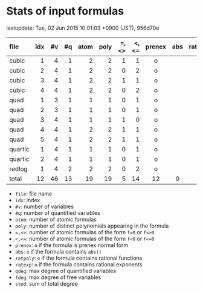 
# Stats of input formulas

lastupdate: Tue, 02 Jun 2015 10:01:03 +0900 (JST), 956d70e

|                  file|idx|#v|#q|atom|poly|=,<>|<,<=|prenex|abs|ratpoly|ratexp|qdeg|fdeg|stod|
|:----|--:|--:|--:|--:|--:|--:|--:|:-:|:-:|:-:|:-:|--:|--:|--:|
|cubic                 | 1| 4| 1|  2| 2| 1| 1|o| | | | 3| 1|10|
|cubic                 | 2| 4| 1|  2| 2| 0| 2|o| | | | 3| 1|10|
|cubic                 | 3| 4| 1|  2| 2| 1| 1|o| | | | 3| 1|10|
|cubic                 | 4| 4| 1|  2| 2| 0| 2|o| | | | 3| 1|10|
|quad                  | 1| 3| 1|  1| 1| 0| 1|o| | | | 2| 1| 5|
|quad                  | 2| 3| 1|  1| 1| 0| 1|o| | | | 2| 1| 5|
|quad                  | 3| 4| 1|  1| 1| 1| 0|o| | | | 2| 1| 6|
|quad                  | 4| 4| 1|  2| 2| 1| 1|o| | | | 2| 1| 7|
|quad                  | 5| 4| 1|  2| 2| 1| 1|o| | | | 2| 1| 7|
|quartic               | 1| 4| 1|  1| 1| 0| 1|o| | | | 4| 1|10|
|quartic               | 2| 4| 1|  1| 1| 0| 1|o| | | | 4| 1|10|
|redlog                | 1| 4| 2|  2| 2| 0| 2|o| | | | 2| 1|10|
|total                 |12|46|13| 19|19| 5|14|12|0|0|0|32|12|100|

- `file`: file name
- `idx`: index
- `#v`: number of variables
- `#q`: number of quantified variables
- `atom`: number of atomic formulas
- `poly`: number of distinct polynomials appearing in the formula
- `=,<>`: number of atomic formulas of the form `f=0` or `f<>0`
- `<,<=`: number of atomic formulas of the form `f<0` or `f<=0`
- `prenex`: `o` if the formula is prenex normal form
- `abs`: `o` if the formula contains `abs()`
- `ratpoly`: `o` if the formula contains rational functions
- `ratexp`: `o` if the formula contains rational exponents
- `qdeg`: max degree of quantified variables
- `fdeg`: max degree of free variables
- `stod`: sum of total degree

